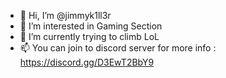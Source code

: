 - 👋 Hi, I’m @jimmyk1ll3r
- 👀 I’m interested in Gaming Section
- 🌱 I’m currently trying to climb LoL
- 📫 You can join to discord server for more info : https://discord.gg/D3EwT2BbY9
